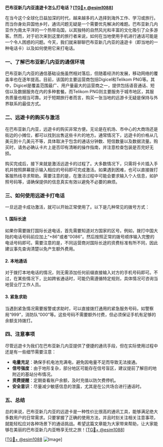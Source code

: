 **巴布亚新几内亚遠遊卡怎么打电话？[[TG💪+ @esim1088](https://t.me/s/esim1088)]**

在当今这个全球化日益加深的时代，越来越多的人选择到海外工作、学习或旅行。而当你身处异国他乡时，通讯问题无疑是一个需要优先解决的难题。巴布亚新几内亚作为南太平洋的一个热带岛国，以其独特的自然风光和丰富的文化吸引了众多游客。然而，对于初次来到这里的旅行者来说，如何在当地使用手机进行通话可能是一个令人困惑的问题。今天，我们就来聊聊巴布亚新几内亚的遠遊卡（即当地的一种电话卡）以及如何使用它来打电话。

### 一、了解巴布亚新几内亚的通信环境

巴布亚新几内亚的通信基础设施虽然相对落后，但随着经济的发展，移动网络的覆盖率也在逐年提高。目前，该国的主要运营商包括Digicel和Telikom PNG等。其中，Digicel是覆盖范围最广、用户量最大的运营商之一，提供包括语音通话、短信以及数据服务在内的多种套餐。而Telikom PNG则主要服务于城市地区，其服务质量也相当可靠。对于短期旅行者而言，购买一张当地的远游卡无疑是保持与外界联系的最佳方式。

### 二、远遊卡的购买与激活

在巴布亚新几内亚，远遊卡的购买非常方便。无论是在机场、市中心的大商场还是街边的小摊位，都可以找到出售这些卡片的地方。通常情况下，远遊卡的价格从几美元到十几美元不等，具体取决于包含的通话分钟数、短信数量以及数据流量。购买时，请务必确认卡片上是否印有清晰的操作指南，并注意检查包装是否完好无损。

购买完成后，接下来就是激活远遊卡的过程了。大多数情况下，只需将卡片插入手机并按照屏幕提示输入相应的号码即可完成激活。如果遇到困难，也可以直接拨打客服热线寻求帮助。需要注意的是，在激活过程中可能会要求输入个人信息，如护照号码等，请确保提供的信息真实有效以避免不必要的麻烦。

### 三、如何使用远遊卡打电话

一旦远遊卡成功激活，就可以开始正常使用了。以下是几种常见的拨号方式：

#### 1. 国际长途
如果你需要拨打国际长途电话，首先需要知道对方国家的区号。例如，拨打中国大陆的电话号码前应加上“+86”或者“0086”。然后按照正常的拨号顺序输入完整的电话号码即可。需要注意的是，不同运营商对国际长途的资费标准有所不同，因此建议事先查询清楚以免产生额外费用。

#### 2. 本地通话
对于拨打本地电话的情况，则无需添加任何前缀直接输入对方的手机号码即可。不过，在某些情况下，比如跨省通话时，可能仍需遵循特定规则，具体情况可咨询当地营业厅工作人员。

#### 3. 紧急求助
当遇到紧急情况需要报警或求助时，可以直接拨打通用的紧急服务号码，如警察局“999”，消防队“000”等。这些号码不需要额外付费，但必须保证手机有足够的余额支持拨打。

### 四、注意事项

尽管远遊卡为我们在巴布亚新几内亚提供了便捷的通讯手段，但在实际使用过程中还是有一些细节需要注意：

- **电量充足**：确保手机电池充满电，避免因电量不足而导致无法接通。
- **信号强度**：由于地形复杂，部分地区可能存在信号盲区，建议提前了解目的地附近的基站分布情况。
- **资费提醒**：定期查看账户余额，及时充值以防欠费停机。
- **安全意识**：尽量减少敏感信息的泄露，尤其是在公共场合进行通话时。

### 五、总结

总的来说，巴布亚新几内亚的远遊卡是一种性价比很高的通讯工具，能够满足绝大多数用户的日常需求。只要掌握了正确的使用方法，并且时刻关注相关注意事项，就能轻松应对各种场景下的通话挑战。希望这篇文章能为大家带来帮助，让大家能够在美丽的巴布亚新几内亚畅享无忧之旅！[[TG💪+ @esim1088](https://t.me/s/esim1088)]

[[TG💪+ @esim1088](https://t.me/s/esim1088) ![Image](https://i.postimg.cc/4NQfJmqS/Snipaste-2025-05-13-00-14-12.png)]